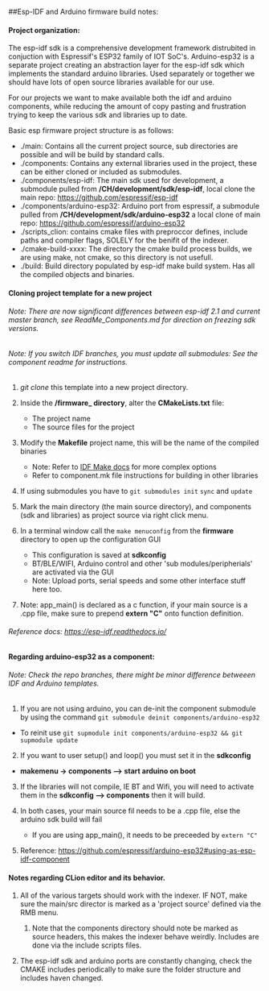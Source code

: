##Esp-IDF and Arduino firmware build notes:

#### Project organization:

The esp-idf sdk is a comprehensive development framework distrubited in conjuction with Espressif's 
ESP32 family of IOT SoC's. Arduino-esp32 is a separate project creating an abstraction layer for the esp-idf sdk 
which implements the standard arduino libraries.  Used separately or together we should have lots of open source
libraries available for our use.

For our projects we want to make available both the idf and arduino components, while reducing the amount of copy pasting and
frustration trying to keep the various sdk and libraries up to date.

Basic esp firmware project structure is as follows:
* ./main: Contains all the current project source, sub directories are possible and will be build by standard calls.
* ./components: Contains any external libraries used in the project, these can be either cloned or included as submodules.
* ./components/esp-idf: The main sdk used for development, a submodule pulled from **/CH/development/sdk/esp-idf**, local clone the main repo: https://github.com/espressif/esp-idf
* ./components/arduino-esp32: Arduino port from espressif, a submodule pulled from **/CH/development/sdk/arduino-esp32** a local clone of main repo: https://github.com/espressif/arduino-esp32
* ./scripts_clion: contains cmake files with preproccor defines, include paths and compiler flags, SOLELY for the benifit of the indexer.
* ./cmake-build-xxxx: The directory the cmake build process builds, we are using make, not cmake, so this directory is not usefull.
* ./build: Build directory populated by esp-idf make build system. Has all the compiled objects and binaries.


#### Cloning project template for a new project

###### Note: There are now significant differences between esp-idf 2.1 and current master branch, see ReadMe_Components.md for direction on freezing sdk versions.

###### Note: If you switch IDF branches, you must update all submodules: See the component readme for instructions.

1) *git clone* this template into a new project directory.
2) Inside the **/firmware_ directory**, alter the **CMakeLists.txt** file:
    * The project name
    * The source files for the project
3) Modify the **Makefile** project name, this will be the name of the compiled binaries
    * Note: Refer to [IDF Make docs](https://esp-idf.readthedocs.io/en/v1.0/build_system.html) for more complex options
    * Refer to component.mk file instructions for building in other libraries
4) If using submodules you have to `git submodules init` `sync` and `update`
5) Mark the main directory (the main source directory), and components (sdk and libraries) as project source via right click menu.
3) In a terminal window call the `make menuconfig` from the **firmware** directory to open up the configuration GUI
    * This configuration is saved at **sdkconfig**
    * BT/BLE/WIFI, Arduino control and other 'sub modules/peripherials' are activated via the GUI
    * Note: Upload ports, serial speeds and some other interface stuff here too.
    
5) Note: app_main() is declared as a c function, if your main source is a .cpp file, make sure to prepend  **extern "C"** onto function definition.


###### Reference docs: https://esp-idf.readthedocs.io/

  
#### Regarding arduino-esp32 as a component:

###### Note: Check the repo branches, there might be minor difference betweeen IDF and Arduino templates.

1) If you are not using arduino, you can de-init the component submodule by using the command `git submodule deinit components/arduino-esp32` 
  * To reinit use `git supmodule init components/arduino-esp32 && git supmodule update`  

2) If you want to user setup() and loop() you must set it in the **sdkconfig**
  * __makemenu -> components --> start arduino on boot__
  
3) If the libraries will not compile, IE BT and Wifi, you will need
to activate them in the **sdkconfig --> components** then it will build.
  
4) In both cases, your main source fil needs to be a .cpp file, else the arduino sdk build will fail
    * If you are using app_main(), it needs to be preceeded by `extern "C"`
    
4) Reference: https://github.com/espressif/arduino-esp32#using-as-esp-idf-component
  

#### Notes regarding CLion editor and its behavior.
1) All of the various targets should work with the indexer.  IF NOT, make sure the main/src director is marked as a 'project source'
defined via the RMB menu.
    1) Note that the components directory should note be marked as source headers, this makes the indexer behave weirdly.  Includes are
    done via the include scripts files.

2) The esp-idf sdk and arduino ports are constantly changing, check the CMAKE includes periodically to make sure the folder structure and includes haven changed.
